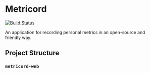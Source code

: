 # Metricord

[![Build Status](https://travis-ci.org/parsonsmatt/metricord.svg?branch=master)](https://travis-ci.org/parsonsmatt/metricord)

An application for recording personal metrics in an open-source and friendly way.

## Project Structure

### `metricord-web`
